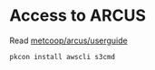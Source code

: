 # Access to ARCUS 

Read [metcoop/arcus/userguide](https://metcoop.smhi.se/dokuwiki/nwp/metcoop/arcus/userguide)


```
pkcon install awscli s3cmd
```



